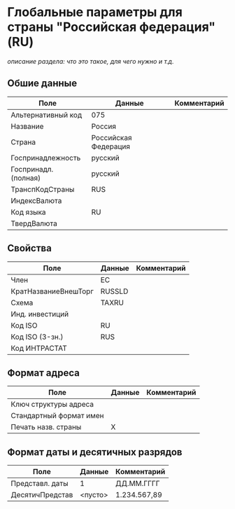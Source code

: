 # Глобальные параметры для страны "Российская федерация" (RU)

*описание раздела: что это такое, для чего нужно и т.д.*

## Обшие данные

| Поле                 | Данные               | Комментарий |
| -------------------- | -------------------- | ----------- |
| Альтернативный код   | 075                  |             |
| Название             | Россия               |             |
| Страна               | Российская Федерация |             |
| Госпринадлежность    | русский              |             |
| Госпринадл. (полная) | русский              |             |
| ТранспКодСтраны      | RUS                  |             |
| ИндексВалюта         |                      |             |
| Код языка            | RU                   |             |
| ТвердВалюта          |                      |             |

## Свойства

| Поле                 | Данные | Комментарий |
| -------------------- | ------ | ----------- |
| Член                 | ЕС     |             |
| КратНазваниеВнешТорг | RUSSLD |             |
| Схема                | TAXRU  |             |
| Инд. инвестиций      |        |             |
| Код ISO              | RU     |             |
| Код ISO (3-зн.)      | RUS    |             |
| Код ИНТРАСТАТ        |        |             |

## Формат адреса

| Поле                    | Данные | Комментарий |
| ----------------------- | ------ | ----------- |
| Ключ структуры адреса   |        |             |
| Стандартный формат имен |        |             |
| Печать назв. страны     | X      |             |

## Формат даты и десятичных разрядов

| Поле            | Данные  | Комментарий  |
| --------------- | ------- | ------------ |
| Представл. даты | 1       | ДД.ММ.ГГГГ   |
| ДесятичПредстав | <пусто> | 1.234.567,89 |